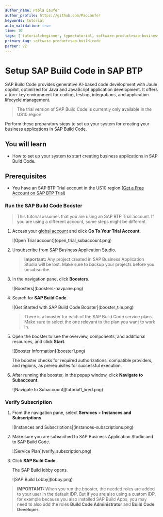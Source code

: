 ```yaml
---
author_name: Paola Laufer
author_profile: https://github.com/PaoLaufer
keywords: tutorial
auto_validation: true
time: 10
tags: [ tutorial>beginner, type>tutorial, software-product>sap-business-application-studio, software-product>sapui5, software-product>sap-mobile-services, software-product-function>sap-fiori-elements, software-product>sap-cloud-application-programming-model, software-product>sap-business-technology-platform ]
primary_tag: software-product>sap-build-code
parser: v2
---
```


# Setup SAP Build Code in SAP BTP
<!-- description --> SAP Build Code provides generative AI-based code development with Joule copilot, optimized for Java and JavaScript application development. It offers a turn-key environment for coding, testing, integrations, and application lifecycle management.
>The trial version of SAP Build Code is currently only available in the US10 region. 

Perform these preparatory steps to set up your system for creating your business applications in SAP Build Code.


## You will learn
- How to set up your system to start creating business applications in SAP Build Code.   

## Prerequisites
 - You have an SAP BTP Trial account in the US10 region ([Get a Free Account on SAP BTP Trial](hcp-create-trial-account)) 

### Run the SAP Build Code Booster

>This tutorial assumes that you are using an SAP BTP Trial account. If you are using a different account, some steps might be different. <br>
    

1. Access your [global account](https://account.hanatrial.ondemand.com/) and click **Go To Your Trial Account**.

    <!-- border -->![Open Trial account](open_trial_subaccount.png)

2. Unsubscribe from SAP Business Application Studio.

    > **Important:** Any project created in SAP Business Application Studio will be lost. Make sure to backup your projects before you unsubscribe.

3. In the navigation pane, click **Boosters**. 

    <!-- border -->![Boosters](boosters-navpane.png)
    
3. Search for **SAP Build Code**.
   
    <!-- border -->![Get Started with SAP Build Code Booster](booster_tile.png)

    >There is a booster for each of the SAP Build Code service plans. Make sure to select the one relevant to the plan you want to work in.
    
4. Open the booster to see the overview, components, and additional resources, and click **Start**.

   
    <!-- border -->![Booster Information](booster1.png)

    The booster checks for required authorizations, compatible providers, and regions, as prerequisites for successful execution.

5. After running the booster, in the popup window, click **Navigate to Subaccount**.
    
    <!-- border -->![Navigate to Subaccount](tutorial1_5red.png)


### Verify Subscription
1. From the navigation pane, select **Services** > **Instances and Subscriptions**.
   
    <!-- border -->![Instances and Subscriptions](instances-subscriptions.png)

2. Make sure you are subscribed to SAP Business Application Studio and to SAP Build Code. 

    <!-- border -->![Service Plan](verify_subscription.png)

3. Click **SAP Build Code**.

    The SAP Build lobby opens.

    <!-- border -->![SAP Build Lobby](lobby.png)

>**IMPORTANT:** When you run the booster, the needed roles are added to your user in the default IDP. But if you are also using a custom IDP, for example because you also installed SAP Build Apps, you may need to also add the roles **Build Code Administrator** and **Build Code Developer**.   